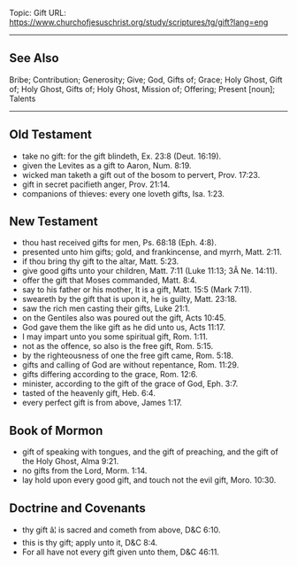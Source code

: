 Topic: Gift
URL: https://www.churchofjesuschrist.org/study/scriptures/tg/gift?lang=eng

---

## See Also

Bribe; Contribution; Generosity; Give; God, Gifts of; Grace; Holy Ghost, Gift of; Holy Ghost, Gifts of; Holy Ghost, Mission of; Offering; Present [noun]; Talents

---

## Old Testament

- take no gift: for the gift blindeth, Ex. 23:8 (Deut. 16:19).
- given the Levites as a gift to Aaron, Num. 8:19.
- wicked man taketh a gift out of the bosom to pervert, Prov. 17:23.
- gift in secret pacifieth anger, Prov. 21:14.
- companions of thieves: every one loveth gifts, Isa. 1:23.

## New Testament

- thou hast received gifts for men, Ps. 68:18 (Eph. 4:8).
- presented unto him gifts; gold, and frankincense, and myrrh, Matt. 2:11.
- if thou bring thy gift to the altar, Matt. 5:23.
- give good gifts unto your children, Matt. 7:11 (Luke 11:13; 3Â Ne. 14:11).
- offer the gift that Moses commanded, Matt. 8:4.
- say to his father or his mother, It is a gift, Matt. 15:5 (Mark 7:11).
- sweareth by the gift that is upon it, he is guilty, Matt. 23:18.
- saw the rich men casting their gifts, Luke 21:1.
- on the Gentiles also was poured out the gift, Acts 10:45.
- God gave them the like gift as he did unto us, Acts 11:17.
- I may impart unto you some spiritual gift, Rom. 1:11.
- not as the offence, so also is the free gift, Rom. 5:15.
- by the righteousness of one the free gift came, Rom. 5:18.
- gifts and calling of God are without repentance, Rom. 11:29.
- gifts differing according to the grace, Rom. 12:6.
- minister, according to the gift of the grace of God, Eph. 3:7.
- tasted of the heavenly gift, Heb. 6:4.
- every perfect gift is from above, James 1:17.

## Book of Mormon

- gift of speaking with tongues, and the gift of preaching, and the gift of the Holy Ghost, Alma 9:21.
- no gifts from the Lord, Morm. 1:14.
- lay hold upon every good gift, and touch not the evil gift, Moro. 10:30.

## Doctrine and Covenants

- thy gift â¦ is sacred and cometh from above, D&C 6:10.
- this is thy gift; apply unto it, D&C 8:4.
- For all have not every gift given unto them, D&C 46:11.

